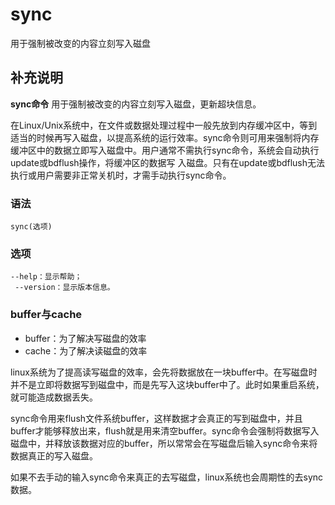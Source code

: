 sync
===

用于强制被改变的内容立刻写入磁盘

## 补充说明

**sync命令** 用于强制被改变的内容立刻写入磁盘，更新超块信息。

在Linux/Unix系统中，在文件或数据处理过程中一般先放到内存缓冲区中，等到适当的时候再写入磁盘，以提高系统的运行效率。sync命令则可用来强制将内存缓冲区中的数据立即写入磁盘中。用户通常不需执行sync命令，系统会自动执行update或bdflush操作，将缓冲区的数据写 入磁盘。只有在update或bdflush无法执行或用户需要非正常关机时，才需手动执行sync命令。

###  语法

```shell
sync(选项)
```

###  选项

```shell
--help：显示帮助；
 --version：显示版本信息。
```

###  buffer与cache

*   buffer：为了解决写磁盘的效率
*   cache：为了解决读磁盘的效率

linux系统为了提高读写磁盘的效率，会先将数据放在一块buffer中。在写磁盘时并不是立即将数据写到磁盘中，而是先写入这块buffer中了。此时如果重启系统，就可能造成数据丢失。

sync命令用来flush文件系统buffer，这样数据才会真正的写到磁盘中，并且buffer才能够释放出来，flush就是用来清空buffer。sync命令会强制将数据写入磁盘中，并释放该数据对应的buffer，所以常常会在写磁盘后输入sync命令来将数据真正的写入磁盘。

如果不去手动的输入sync命令来真正的去写磁盘，linux系统也会周期性的去sync数据。


<!-- Linux命令行搜索引擎：https://github.com/wsdo/linux-complete-guide.git -->
